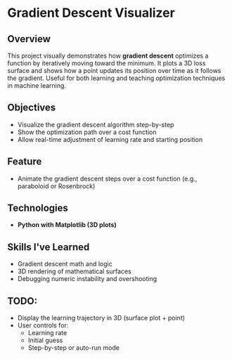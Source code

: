 # Gradient Descent Visualizer

## Overview
This project visually demonstrates how **gradient descent** optimizes a function by iteratively moving toward the minimum. It plots a 3D loss surface and shows how a point updates its position over time as it follows the gradient. Useful for both learning and teaching optimization techniques in machine learning.

## Objectives
- Visualize the gradient descent algorithm step-by-step
- Show the optimization path over a cost function
- Allow real-time adjustment of learning rate and starting position

## Feature
- Animate the gradient descent steps over a cost function (e.g., paraboloid or Rosenbrock)

## Technologies
- **Python with Matplotlib (3D plots)**   

## Skills I've Learned
- Gradient descent math and logic
- 3D rendering of mathematical surfaces
- Debugging numeric instability and overshooting

## TODO:
- Display the learning trajectory in 3D (surface plot + point)
- User controls for:
  - Learning rate
  - Initial guess
  - Step-by-step or auto-run mode
